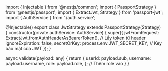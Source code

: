 import { Injectable } from '@nestjs/common';
import { PassportStrategy } from '@nestjs/passport';
import { ExtractJwt, Strategy } from 'passport-jwt';
import { AuthService } from './auth.service';

@Injectable()
export class JwtStrategy extends PassportStrategy(Strategy) {
  constructor(private authService: AuthService) {
    super({
      jwtFromRequest: ExtractJwt.fromAuthHeaderAsBearerToken(), // Lấy token từ header
      ignoreExpiration: false,
      secretOrKey: process.env.JWT_SECRET_KEY, // Key bảo mật của JWT
    });
  }

  async validate(payload: any) {
    return {
      userId: payload.sub,
      username: payload.username,
      role: payload.role,
    }; // Thêm role vào
  }
}
